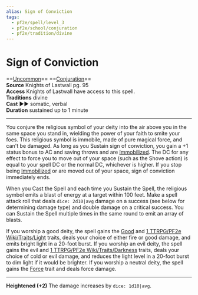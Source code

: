 ```yaml
---
alias: Sign of Conviction 
tags:
  - pf2e/spell/level_3
  - pf2e/school/conjuration
  - pf2e/tradition/divine
---
```


# Sign of Conviction

==[Uncommon](../../../Traits/Uncommon.md)== ==[Conjuration](../../../Traits/Conjuration.md)==  
__Source__ Knights of Lastwall pg. 95  
**Access** Knights of Lastwall have access to this spell.  
**Traditions** divine  
**Cast** ►► somatic, verbal  
**Duration** sustained up to 1 minute

---

You conjure the religious symbol of your deity into the air above you in the same space you stand in, wielding the power of your faith to smite your foes. This religious symbol is immobile, made of pure magical force, and can't be damaged. As long as you Sustain sign of conviction, you gain a +1 status bonus to AC and saving throws and are [Immobilized](../../../Conditions/Immobilized.md). The DC for any effect to force you to move out of your space (such as the Shove action) is equal to your spell DC or the normal DC, whichever is higher. If you stop being [Immobilized](../../../Conditions/Immobilized.md) or are moved out of your space, sign of conviction immediately ends.

When you Cast the Spell and each time you Sustain the Spell, the religious symbol emits a blast of energy at a target within 100 feet. Make a spell attack roll that deals `dice: 2d10|avg` damage on a success (see below for determining damage type) and double damage on a critical success. You can Sustain the Spell multiple times in the same round to emit an array of blasts.

If you worship a good deity, the spell gains the [Good](../../../Traits/Good.md) and [1 TTRPG/PF2e Wiki/Traits/Light](1%20TTRPG/PF2e%20Wiki/Traits/Light) traits, deals your choice of either fire or good damage, and emits bright light in a 20-foot burst. If you worship an evil deity, the spell gains the evil and [1 TTRPG/PF2e Wiki/Traits/Darkness](1%20TTRPG/PF2e%20Wiki/Traits/Darkness) traits, deals your choice of cold or evil damage, and reduces the light level in a 20-foot burst to dim light if it would be brighter. If you worship a neutral deity, the spell gains the [Force](../../../Traits/Force.md) trait and deals force damage.

<hr>

**Heightened (+2)** The damage increases by `dice: 1d10|avg`.
